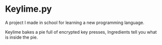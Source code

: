 # Keylime.py
A project I made in school for learning a new programming language.

Keylime bakes a pie full of encrypted key presses,
Ingredients tell you what is inside the pie.

